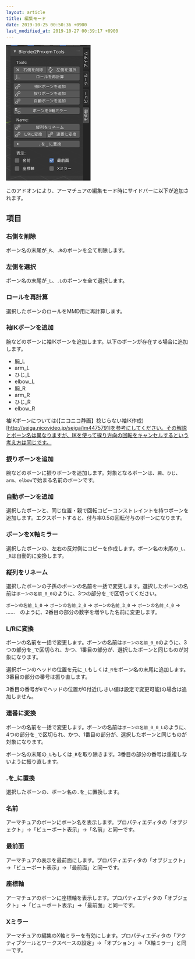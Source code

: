 ```yaml
---
layout: article
title: 編集モード
date: 2019-10-25 00:50:36 +0900
last_modified_at: 2019-10-27 00:39:17 +0900
---
```

![編集モード時サイドバー](/assets/image/features/UI_manual_edit_mode.png)

このアドオンにより、アーマチュアの編集モード時にサイドバーに以下が追加されます。

## 項目

### 右側を削除
ボーン名の末尾が`_R`、`.R`のボーンを全て削除します。

### 左側を選択
ボーン名の末尾が`_L`、`.L`のボーンを全て選択します。

### ロールを再計算
選択したボーンのロールをMMD用に再計算します。

### 袖IKボーンを追加
腕などのボーンに袖IKボーンを追加します。以下のボーンが存在する場合に追加します。

* 腕_L
* arm_L
* ひじ_L
* elbow_L
* 腕_R
* arm_R
* ひじ_R
* elbow_R

袖IKボーンについては(【ニコニコ静画】捻じらない袖IK作成)[http://seiga.nicovideo.jp/seiga/im4475791]を参考にしてください。その解説とボーン名は異なりますが、IKを使って捩り方向の回転をキャンセルするという考え方は同じです。

### 捩りボーンを追加
腕などのボーンに捩りボーンを追加します。対象となるボーンは、`腕`、`ひじ`、`arm`、`elbow`で始まる名前のボーンです。

### 自動ボーンを追加
選択したボーンと、同じ位置・親で回転コピーコンストレイントを持つボーンを追加します。エクスポートすると、付与率0.5の回転付与のボーンになります。

### ボーンをX軸ミラー
選択したボーンの、左右の反対側にコピーを作成します。ボーン名の末尾の`_L`、`_R`は自動的に変換します。

### 縦列をリネーム
選択したボーンの子孫のボーンの名前を一括で変更します。選択したボーンの名前は`ボーンの名前_0_0`のように、3つの部分を`_`で区切ってください。

`ボーンの名前_1_0` → `ボーンの名前_2_0` → `ボーンの名前_3_0` → `ボーンの名前_4_0` → ……　のように、2番目の部分の数字を増やした名前に変更します。

### L/Rに変換
ボーンの名前を一括で変更します。ボーンの名前は`ボーンの名前_0_0`のように、3つの部分を`_`で区切られ、かつ、1番目の部分が、選択したボーンと同じものが対象になります。

選択ボーンのヘッドの位置を元に`_L`もしくは`_R`をボーン名の末尾に追加します。3番目の部分の番号は振り直します。

3番目の番号が`0`でヘッドの位置が0付近(しきい値は設定で変更可能)の場合は追加しません。

### 連番に変換
ボーンの名前を一括で変更します。ボーンの名前は`ボーンの名前_0_0_L`のように、4つの部分を`_`で区切られ、かつ、1番目の部分が、選択したボーンと同じものが対象になります。

ボーン名の末尾の`_L`もしくは`_R`を取り除きます。3番目の部分の番号は重複しないように振り直します。

### .を_に置換
選択したボーンの、ボーン名の`.`を`_`に置換します。

### 名前
アーマチュアのボーンにボーン名を表示します。プロパティエディタの「オブジェクト」→「ビューポート表示」→「名前」と同一です。

### 最前面
アーマチュアの表示を最前面にします。プロパティエディタの「オブジェクト」→「ビューポート表示」→「最前面」と同一です。

### 座標軸
アーマチュアのボーンに座標軸を表示します。プロパティエディタの「オブジェクト」→「ビューポート表示」→「最前面」と同一です。

### Xミラー
アーマチュアの編集のX軸ミラーを有効にします。プロパティエディタの「アクティブツールとワークスペースの設定」→「オプション」→「X軸ミラー」と同一です。
